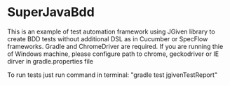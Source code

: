 # SuperJavaBdd

This is an example of test automation framework using JGiven library to create BDD tests without additional DSL as in Cucumber or SpecFlow frameworks. 
Gradle and ChromeDriver are required. If you are running thie of Windows machine, please configure path to chrome, geckodriver or IE dirver in gradle.properties file

To run tests just run command in terminal:
"gradle test jgivenTestReport"
 
